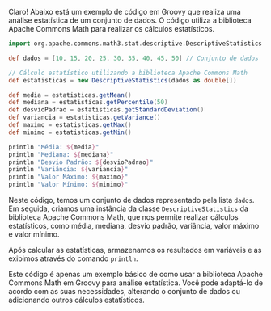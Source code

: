 Claro! Abaixo está um exemplo de código em Groovy que realiza uma análise estatística de um conjunto de dados. O código utiliza a biblioteca Apache Commons Math para realizar os cálculos estatísticos.

```groovy
import org.apache.commons.math3.stat.descriptive.DescriptiveStatistics

def dados = [10, 15, 20, 25, 30, 35, 40, 45, 50] // Conjunto de dados

// Cálculo estatístico utilizando a biblioteca Apache Commons Math
def estatisticas = new DescriptiveStatistics(dados as double[])

def media = estatisticas.getMean()
def mediana = estatisticas.getPercentile(50)
def desvioPadrao = estatisticas.getStandardDeviation()
def variancia = estatisticas.getVariance()
def maximo = estatisticas.getMax()
def minimo = estatisticas.getMin()

println "Média: ${media}"
println "Mediana: ${mediana}"
println "Desvio Padrão: ${desvioPadrao}"
println "Variância: ${variancia}"
println "Valor Máximo: ${maximo}"
println "Valor Mínimo: ${minimo}"
```

Neste código, temos um conjunto de dados representado pela lista `dados`. Em seguida, criamos uma instância da classe `DescriptiveStatistics` da biblioteca Apache Commons Math, que nos permite realizar cálculos estatísticos, como média, mediana, desvio padrão, variância, valor máximo e valor mínimo.

Após calcular as estatísticas, armazenamos os resultados em variáveis e as exibimos através do comando `println`.

Este código é apenas um exemplo básico de como usar a biblioteca Apache Commons Math em Groovy para análise estatística. Você pode adaptá-lo de acordo com as suas necessidades, alterando o conjunto de dados ou adicionando outros cálculos estatísticos.